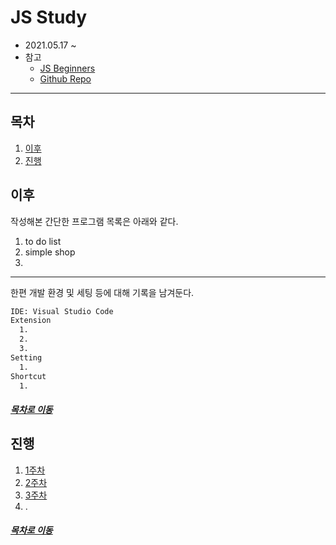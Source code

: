 JS Study
=====
* 2021.05.17 ~
* 참고
    * [JS Beginners](https://jsbeginners.com/javascript-projects-for-beginners/)
    * [Github Repo](https://github.com/hsyeon4001/JSstudy)
- - -
## 목차
1. [이후](#이후)
2. [진행](#진행)

## 이후
작성해본 간단한 프로그램 목록은 아래와 같다.

1. to do list
2. simple shop
3.

- - -
한편 개발 환경 및 세팅 등에 대해 기록을 남겨둔다.

```txt
IDE: Visual Studio Code
Extension
  1.
  2.
  3.
Setting
  1.
Shortcut
  1.
```

##### [목차로 이동](#목차)

## 진행
1. [1주차](week01/week_01.md)
2. [2주차](week02/week_02.md)
3. [3주차](week03/week_03.md)
4. .

##### [목차로 이동](#목차)
